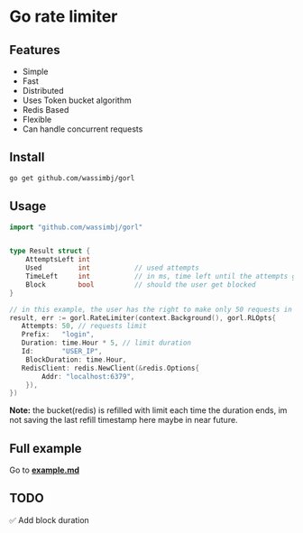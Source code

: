 # Go rate limiter

## Features

- Simple
- Fast
- Distributed
- Uses Token bucket algorithm
- Redis Based
- Flexible
- Can handle concurrent requests

## Install

```bash
go get github.com/wassimbj/gorl
```

## Usage

```go
import "github.com/wassimbj/gorl"


type Result struct {
	AttemptsLeft int
	Used         int           // used attempts
	TimeLeft     int           // in ms, time left until the attempts gets renewed
	Block        bool          // should the user get blocked
}

// in this example, the user has the right to make only 50 requests in 5 hours.
result, err := gorl.RateLimiter(context.Background(), gorl.RLOpts{
   Attempts: 50, // requests limit
   Prefix:   "login",
   Duration: time.Hour * 5, // limit duration
   Id:       "USER_IP",
	BlockDuration: time.Hour,
   RedisClient: redis.NewClient(&redis.Options{
		Addr: "localhost:6379",
	}),
})

```

**Note:** the bucket(redis) is refilled with limit each time the duration ends, im not saving the last refill timestamp here maybe in near future.

## Full example

Go to **[example.md](https://github.com/wassimbj/go-rate-limiter/blob/master/example.md)**

## TODO

:white_check_mark: Add block duration
